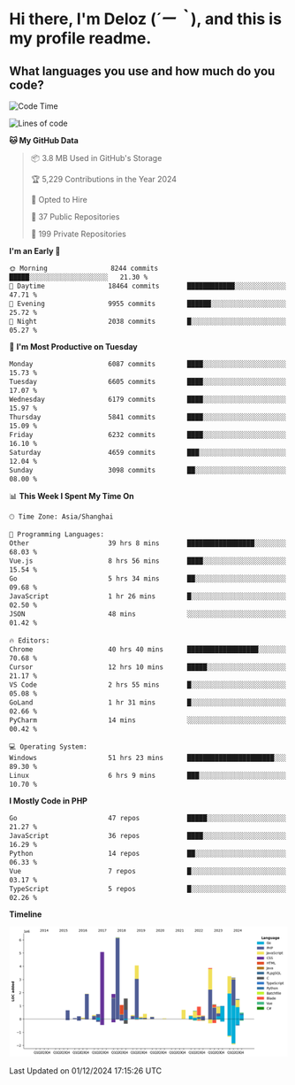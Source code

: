 # **Hi there, I'm Deloz (*´ー｀*), and this is my profile readme.**

## **What languages you use and how much do you code?**

<!--START_SECTION:waka-->
![Code Time](http://img.shields.io/badge/Code%20Time-5%2C176%20hrs%2032%20mins-blue)

![Lines of code](https://img.shields.io/badge/From%20Hello%20World%20I%27ve%20Written-42.4%20million%20lines%20of%20code-blue)

**🐱 My GitHub Data** 

> 📦 3.8 MB Used in GitHub's Storage 
 > 
> 🏆 5,229 Contributions in the Year 2024
 > 
> 💼 Opted to Hire
 > 
> 📜 37 Public Repositories 
 > 
> 🔑 199 Private Repositories 
 > 
**I'm an Early 🐤** 

```text
🌞 Morning                8244 commits        █████░░░░░░░░░░░░░░░░░░░░   21.30 % 
🌆 Daytime                18464 commits       ████████████░░░░░░░░░░░░░   47.71 % 
🌃 Evening                9955 commits        ██████░░░░░░░░░░░░░░░░░░░   25.72 % 
🌙 Night                  2038 commits        █░░░░░░░░░░░░░░░░░░░░░░░░   05.27 % 
```
📅 **I'm Most Productive on Tuesday** 

```text
Monday                   6087 commits        ████░░░░░░░░░░░░░░░░░░░░░   15.73 % 
Tuesday                  6605 commits        ████░░░░░░░░░░░░░░░░░░░░░   17.07 % 
Wednesday                6179 commits        ████░░░░░░░░░░░░░░░░░░░░░   15.97 % 
Thursday                 5841 commits        ████░░░░░░░░░░░░░░░░░░░░░   15.09 % 
Friday                   6232 commits        ████░░░░░░░░░░░░░░░░░░░░░   16.10 % 
Saturday                 4659 commits        ███░░░░░░░░░░░░░░░░░░░░░░   12.04 % 
Sunday                   3098 commits        ██░░░░░░░░░░░░░░░░░░░░░░░   08.00 % 
```


📊 **This Week I Spent My Time On** 

```text
🕑︎ Time Zone: Asia/Shanghai

💬 Programming Languages: 
Other                    39 hrs 8 mins       █████████████████░░░░░░░░   68.03 % 
Vue.js                   8 hrs 56 mins       ████░░░░░░░░░░░░░░░░░░░░░   15.54 % 
Go                       5 hrs 34 mins       ██░░░░░░░░░░░░░░░░░░░░░░░   09.68 % 
JavaScript               1 hr 26 mins        █░░░░░░░░░░░░░░░░░░░░░░░░   02.50 % 
JSON                     48 mins             ░░░░░░░░░░░░░░░░░░░░░░░░░   01.42 % 

🔥 Editors: 
Chrome                   40 hrs 40 mins      ██████████████████░░░░░░░   70.68 % 
Cursor                   12 hrs 10 mins      █████░░░░░░░░░░░░░░░░░░░░   21.17 % 
VS Code                  2 hrs 55 mins       █░░░░░░░░░░░░░░░░░░░░░░░░   05.08 % 
GoLand                   1 hr 31 mins        █░░░░░░░░░░░░░░░░░░░░░░░░   02.66 % 
PyCharm                  14 mins             ░░░░░░░░░░░░░░░░░░░░░░░░░   00.42 % 

💻 Operating System: 
Windows                  51 hrs 23 mins      ██████████████████████░░░   89.30 % 
Linux                    6 hrs 9 mins        ███░░░░░░░░░░░░░░░░░░░░░░   10.70 % 
```

**I Mostly Code in PHP** 

```text
Go                       47 repos            █████░░░░░░░░░░░░░░░░░░░░   21.27 % 
JavaScript               36 repos            ████░░░░░░░░░░░░░░░░░░░░░   16.29 % 
Python                   14 repos            ██░░░░░░░░░░░░░░░░░░░░░░░   06.33 % 
Vue                      7 repos             █░░░░░░░░░░░░░░░░░░░░░░░░   03.17 % 
TypeScript               5 repos             █░░░░░░░░░░░░░░░░░░░░░░░░   02.26 % 
```



**Timeline**

![Lines of Code chart](https://raw.githubusercontent.com/deloz/deloz/main/assets/bar_graph.png)


 Last Updated on 01/12/2024 17:15:26 UTC
<!--END_SECTION:waka-->
